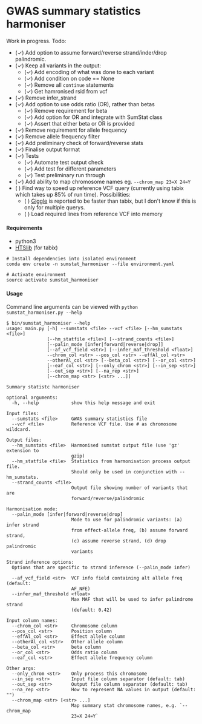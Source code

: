 GWAS summary statistics harmoniser
==================================

Work in progress. Todo:
- (✓) Add option to assume forward/reverse strand/inder/drop palindromic.
- (✓) Keep all variants in the output:
  - (✓) Add encoding of what was done to each variant
  - (✓) Add condition on code == None
  - (✓) Remove all `continue` statements
  - (✓) Get hamronised rsid from vcf
- (✓) Remove infer_strand
- (✓) Add option to use odds ratio (OR), rather than betas
  - (✓) Remove requirement for beta
  - (✓) Add option for OR and integrate with SumStat class
  - (✓) Assert that either beta or OR is provided
- (✓) Remove requirement for allele frequency
- (✓) Remove allele frequency filter
- (✓) Add preliminary check of forward/reverse stats
- (✓) Finalise output format
- (✓) Tests
  - (✓) Automate test output check
  - (✓) Add test for different parameters
  - (✓) Test preliminary run through
- (✓) Add ability to map chromosome names eg. `--chrom_map 23=X 24=Y`
- ( ) Find way to speed up reference VCF query (currently using tabix which takes up 85% of run time). Possibilities:
  - ( ) [Giggle](https://github.com/ryanlayer/giggle) is reported to be faster than tabix, but I don't know if this is only for multiple querys.
  - ( ) Load required lines from reference VCF into memory

#### Requirements

- python3
- [HTSlib](http://www.htslib.org/download/) (for tabix)

```
# Install dependencies into isolated environment
conda env create -n sumstat_harmoniser --file environment.yaml

# Activate environment
source activate sumstat_harmoniser
```

#### Usage

Command line arguments can be viewed with `python sumstat_harmoniser.py --help`

```
$ bin/sumstat_harmoniser --help
usage: main.py [-h] --sumstats <file> --vcf <file> [--hm_sumstats <file>]
               [--hm_statfile <file>] [--strand_counts <file>]
               [--palin_mode [infer|forward|reverse|drop]]
               [--af_vcf_field <str>] [--infer_maf_threshold <float>]
               --chrom_col <str> --pos_col <str> --effAl_col <str>
               --otherAl_col <str> [--beta_col <str>] [--or_col <str>]
               [--eaf_col <str>] [--only_chrom <str>] [--in_sep <str>]
               [--out_sep <str>] [--na_rep <str>]
               [--chrom_map <str> [<str> ...]]

Summary statistc harmoniser

optional arguments:
  -h, --help            show this help message and exit

Input files:
  --sumstats <file>     GWAS summary statistics file
  --vcf <file>          Reference VCF file. Use # as chromosome wildcard.

Output files:
  --hm_sumstats <file>  Harmonised sumstat output file (use 'gz' extension to
                        gzip)
  --hm_statfile <file>  Statistics from harmonisation process output file.
                        Should only be used in conjunction with --hm_sumstats.
  --strand_counts <file>
                        Output file showing number of variants that are
                        forward/reverse/palindromic

Harmonisation mode:
  --palin_mode [infer|forward|reverse|drop]
                        Mode to use for palindromic variants: (a) infer strand
                        from effect-allele freq, (b) assume forward strand,
                        (c) assume reverse strand, (d) drop palindromic
                        variants

Strand inference options:
  Options that are specific to strand inference (--palin_mode infer)

  --af_vcf_field <str>  VCF info field containing alt allele freq (default:
                        AF_NFE)
  --infer_maf_threshold <float>
                        Max MAF that will be used to infer palindrome strand
                        (default: 0.42)

Input column names:
  --chrom_col <str>     Chromosome column
  --pos_col <str>       Position column
  --effAl_col <str>     Effect allele column
  --otherAl_col <str>   Other allele column
  --beta_col <str>      beta column
  --or_col <str>        Odds ratio column
  --eaf_col <str>       Effect allele frequency column

Other args:
  --only_chrom <str>    Only process this chromosome
  --in_sep <str>        Input file column separator (default: tab)
  --out_sep <str>       Output file column separator (default: tab)
  --na_rep <str>        How to represent NA values in output (default: "")
  --chrom_map <str> [<str> ...]
                        Map summary stat chromosome names, e.g. `--chrom_map
                        23=X 24=Y`
```

